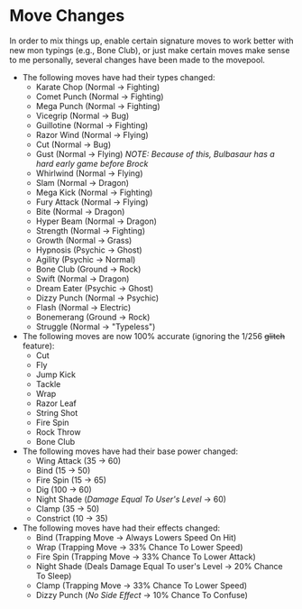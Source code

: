 # Move Changes
In order to mix things up, enable certain signature moves to work better with new mon typings (e.g., Bone Club), or just make certain moves make sense to me personally, several changes have been made to the movepool.

- The following moves have had their types changed:
    - Karate Chop (Normal -> Fighting)
    - Comet Punch (Normal -> Fighting)
    - Mega Punch (Normal -> Fighting)
    - Vicegrip (Normal -> Bug)
    - Guillotine (Normal -> Fighting)
    - Razor Wind (Normal -> Flying)
    - Cut (Normal -> Bug)
    - Gust (Normal -> Flying) *NOTE: Because of this, Bulbasaur has a hard early game before Brock*
    - Whirlwind (Normal -> Flying)
    - Slam (Normal -> Dragon)
    - Mega Kick (Normal -> Fighting)
    - Fury Attack (Normal -> Flying)
    - Bite (Normal -> Dragon)
    - Hyper Beam (Normal -> Dragon)
    - Strength (Normal -> Fighting)
    - Growth (Normal -> Grass)
    - Hypnosis (Psychic -> Ghost)
    - Agility (Psychic -> Normal)
    - Bone Club (Ground -> Rock)
    - Swift (Normal -> Dragon)
    - Dream Eater (Psychic -> Ghost)
    - Dizzy Punch (Normal -> Psychic)
    - Flash (Normal -> Electric)
    - Bonemerang (Ground -> Rock)
    - Struggle (Normal -> "Typeless")
- The following moves are now 100% accurate (ignoring the 1/256 ~~glitch~~ feature):
    - Cut
    - Fly
    - Jump Kick
    - Tackle
    - Wrap
    - Razor Leaf
    - String Shot
    - Fire Spin
    - Rock Throw
    - Bone Club
- The following moves have had their base power changed:
    - Wing Attack (35 -> 60)
    - Bind (15 -> 50)
    - Fire Spin  (15 -> 65)
    - Dig (100 -> 60)
    - Night Shade (*Damage Equal To User's Level* -> 60)
    - Clamp (35 -> 50)
    - Constrict (10 -> 35)
- The following moves have had their effects changed:
    - Bind (Trapping Move -> Always Lowers Speed On Hit)
    - Wrap (Trapping Move -> 33% Chance To Lower Speed)
    - Fire Spin (Trapping Move -> 33% Chance To Lower Attack)
    - Night Shade (Deals Damage Equal To user's Level -> 20% Chance To Sleep)
    - Clamp (Trapping Move -> 33% Chance To Lower Speed)
    - Dizzy Punch (*No Side Effect* -> 10% Chance To Confuse)